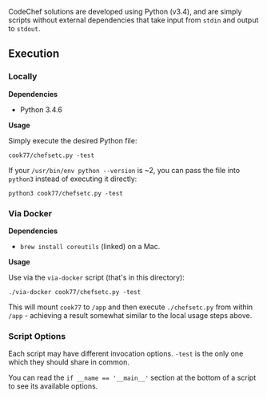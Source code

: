 CodeChef solutions are developed using Python (v3.4),
and are simply scripts without external dependencies
that take input from `stdin` and output to `stdout`.

## Execution

### Locally

**Dependencies**

- Python 3.4.6

**Usage**

Simply execute the desired Python file:

    cook77/chefsetc.py -test

If your `/usr/bin/env python --version` is ~2,
you can pass the file into `python3` instead of executing it directly:

    python3 cook77/chefsetc.py -test

### Via Docker

**Dependencies**

- `brew install coreutils` (linked) on a Mac.

**Usage**

Use via the `via-docker` script (that's in this directory):

    ./via-docker cook77/chefsetc.py -test

This will mount `cook77` to `/app`
and then execute `./chefsetc.py` from within `/app` -
achieving a result somewhat similar to the local usage steps above.

### Script Options

Each script may have different invocation options.
`-test` is the only one which they should share in common.

You can read the `if __name == '__main__'` section
at the bottom of a script to see its available options.

